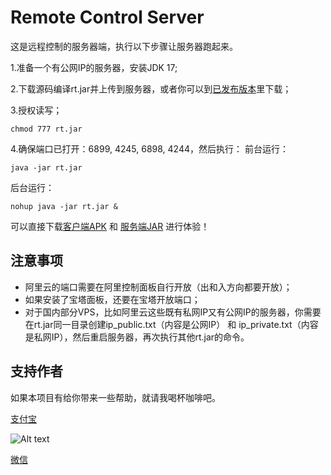 # Remote Control Server

这是远程控制的服务器端，执行以下步骤让服务器跑起来。

1.准备一个有公网IP的服务器，安装JDK 17;

2.下载源码编译rt.jar并上传到服务器，或者你可以到[已发布版本](https://github.com/miekir163/RemoteControlOutput/tree/main/release)里下载；

3.授权读写；
```
chmod 777 rt.jar
```

4.确保端口已打开：6899, 4245, 6898, 4244，然后执行：
前台运行：
```
java -jar rt.jar
```

后台运行：
```
nohup java -jar rt.jar &
```

可以直接下载[客户端APK](https://github.com/miekir163/RemoteControlOutput/blob/main/release/V1.0/rt_realease_v1.0.apk) 和 [服务端JAR](https://github.com/miekir163/RemoteControlOutput/blob/main/release/V1.0/rt.jar) 进行体验！

## 注意事项
 - 阿里云的端口需要在阿里控制面板自行开放（出和入方向都要开放）；
 - 如果安装了宝塔面板，还要在宝塔开放端口；
 - 对于国内部分VPS，比如阿里云这些既有私网IP又有公网IP的服务器，你需要在rt.jar同一目录创建ip_public.txt（内容是公网IP） 和 ip_private.txt（内容是私网IP），然后重启服务器，再次执行其他rt.jar的命令。

## 支持作者
如果本项目有给你带来一些帮助，就请我喝杯咖啡吧。

<a href="https://github.com/miekir163/RemoteControlOutput/blob/main/image/alipay.jpg?raw=true" target="_blank">支付宝</a>

![Alt text](%253Dtrue)

<a href="https://github.com/miekir163/RemoteControlOutput/blob/main/image/wechat.jpg?raw=true" target="_blank">微信</a>
